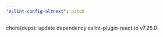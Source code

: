 ```yaml
---
"eslint-config-altnext": patch
---
```


chore(deps): update dependency eslint-plugin-react to v7.26.0
